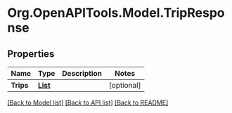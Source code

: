 # Org.OpenAPITools.Model.TripResponse
## Properties

Name | Type | Description | Notes
------------ | ------------- | ------------- | -------------
**Trips** | [**List<TripResponseTrips>**](TripResponseTrips.md) |  | [optional] 

[[Back to Model list]](../README.md#documentation-for-models) [[Back to API list]](../README.md#documentation-for-api-endpoints) [[Back to README]](../README.md)

